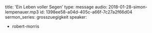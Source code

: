 title: 'Ein Leben voller Segen'
type: message
audio: 2018-01-28-simon-lempenauer.mp3
id: 1398ee58-a04d-405c-a66f-7c27a2f66d04
sermon_series: grosszuegigkeit
speaker:
  - robert-morris
